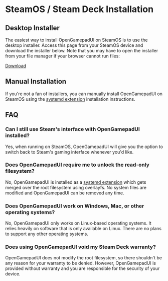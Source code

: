 # SteamOS / Steam Deck Installation

## Desktop Installer

The easiest way to install OpenGamepadUI on SteamOS is to use the desktop
installer. Access this page from your SteamOS device and download the
installer below. Note that you may have to open the installer from your
file manager if your browser cannot run files:

[Download](https://github.com/ShadowBlip/OpenGamepadUI/releases/latest/download/opengamepadui_deck_installer.desktop)

## Manual Installation

If you're not a fan of installers, you can manually install OpenGamepadUI on
SteamOS using the [systemd extension](/docs/install/INSTALL_BINARY.md)
installation instructions.

## FAQ

### Can I still use Steam's interface with OpenGamepadUI installed?

Yes, when running on SteamOS, OpenGamepadUI will give you the option to
switch back to Steam's gaming interface whenever you'd like.

### Does OpenGamepadUI require me to unlock the read-only filesystem?

No, OpenGamepadUI is installed as a [systemd extension](https://blogs.igalia.com/berto/2022/09/13/adding-software-to-the-steam-deck-with-systemd-sysext/)
which gets merged over the root filesystem using overlayfs. No system
files are modified and OpenGamepadUI can be removed any time.

### Does OpenGamepadUI work on Windows, Mac, or other operating systems?

No, OpenGamepadUI only works on Linux-based operating systems. It relies
heavily on software that is only available on Linux. There are no plans to
support any other operating systems.

### Does using OpenGamepadUI void my Steam Deck warranty?

OpenGamepadUI does not modify the root filesystem, so there shouldn't be any
reason for your warranty to be denied. However, OpenGamepadUI is provided
without warranty and you are responsible for the security of your device.
